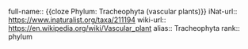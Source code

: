 full-name:: {{cloze Phylum: Tracheophyta (vascular plants)}}
iNat-url:: https://www.inaturalist.org/taxa/211194
wiki-url:: https://en.wikipedia.org/wiki/Vascular_plant
alias:: Tracheophyta
rank:: phylum